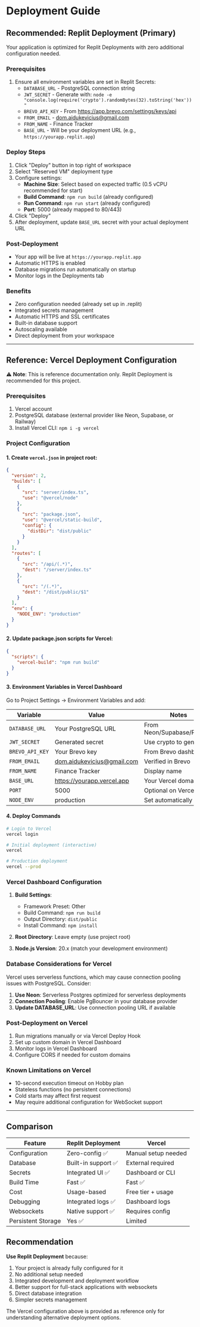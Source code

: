 
# Deployment Guide

## Recommended: Replit Deployment (Primary)

Your application is optimized for Replit Deployments with zero additional configuration needed.

### Prerequisites
1. Ensure all environment variables are set in Replit Secrets:
   - `DATABASE_URL` - PostgreSQL connection string
   - `JWT_SECRET` - Generate with: `node -e "console.log(require('crypto').randomBytes(32).toString('hex'))"`
   - `BREVO_API_KEY` - From https://app.brevo.com/settings/keys/api
   - `FROM_EMAIL` - dom.aidukevicius@gmail.com
   - `FROM_NAME` - Finance Tracker
   - `BASE_URL` - Will be your deployment URL (e.g., `https://yourapp.replit.app`)

### Deploy Steps
1. Click "Deploy" button in top right of workspace
2. Select "Reserved VM" deployment type
3. Configure settings:
   - **Machine Size**: Select based on expected traffic (0.5 vCPU recommended for start)
   - **Build Command**: `npm run build` (already configured)
   - **Run Command**: `npm run start` (already configured)
   - **Port**: 5000 (already mapped to 80/443)
4. Click "Deploy"
5. After deployment, update `BASE_URL` secret with your actual deployment URL

### Post-Deployment
- Your app will be live at `https://yourapp.replit.app`
- Automatic HTTPS is enabled
- Database migrations run automatically on startup
- Monitor logs in the Deployments tab

### Benefits
- Zero configuration needed (already set up in .replit)
- Integrated secrets management
- Automatic HTTPS and SSL certificates
- Built-in database support
- Autoscaling available
- Direct deployment from your workspace

---

## Reference: Vercel Deployment Configuration

⚠️ **Note**: This is reference documentation only. Replit Deployment is recommended for this project.

### Prerequisites
1. Vercel account
2. PostgreSQL database (external provider like Neon, Supabase, or Railway)
3. Install Vercel CLI: `npm i -g vercel`

### Project Configuration

#### 1. Create `vercel.json` in project root:
```json
{
  "version": 2,
  "builds": [
    {
      "src": "server/index.ts",
      "use": "@vercel/node"
    },
    {
      "src": "package.json",
      "use": "@vercel/static-build",
      "config": {
        "distDir": "dist/public"
      }
    }
  ],
  "routes": [
    {
      "src": "/api/(.*)",
      "dest": "/server/index.ts"
    },
    {
      "src": "/(.*)",
      "dest": "/dist/public/$1"
    }
  ],
  "env": {
    "NODE_ENV": "production"
  }
}
```

#### 2. Update package.json scripts for Vercel:
```json
{
  "scripts": {
    "vercel-build": "npm run build"
  }
}
```

#### 3. Environment Variables in Vercel Dashboard
Go to Project Settings → Environment Variables and add:

| Variable | Value | Notes |
|----------|-------|-------|
| `DATABASE_URL` | Your PostgreSQL URL | From Neon/Supabase/Railway |
| `JWT_SECRET` | Generated secret | Use crypto to generate |
| `BREVO_API_KEY` | Your Brevo key | From Brevo dashboard |
| `FROM_EMAIL` | dom.aidukevicius@gmail.com | Verified in Brevo |
| `FROM_NAME` | Finance Tracker | Display name |
| `BASE_URL` | https://yourapp.vercel.app | Your Vercel domain |
| `PORT` | 5000 | Optional on Vercel |
| `NODE_ENV` | production | Set automatically |

#### 4. Deploy Commands
```bash
# Login to Vercel
vercel login

# Initial deployment (interactive)
vercel

# Production deployment
vercel --prod
```

### Vercel Dashboard Configuration
1. **Build Settings**:
   - Framework Preset: Other
   - Build Command: `npm run build`
   - Output Directory: `dist/public`
   - Install Command: `npm install`

2. **Root Directory**: Leave empty (use project root)

3. **Node.js Version**: 20.x (match your development environment)

### Database Considerations for Vercel
Vercel uses serverless functions, which may cause connection pooling issues with PostgreSQL. Consider:

1. **Use Neon**: Serverless Postgres optimized for serverless deployments
2. **Connection Pooling**: Enable PgBouncer in your database provider
3. **Update DATABASE_URL**: Use connection pooling URL if available

### Post-Deployment on Vercel
1. Run migrations manually or via Vercel Deploy Hook
2. Set up custom domain in Vercel Dashboard
3. Monitor logs in Vercel Dashboard
4. Configure CORS if needed for custom domains

### Known Limitations on Vercel
- 10-second execution timeout on Hobby plan
- Stateless functions (no persistent connections)
- Cold starts may affect first request
- May require additional configuration for WebSocket support

---

## Comparison

| Feature | Replit Deployment | Vercel |
|---------|-------------------|---------|
| Configuration | Zero-config ✅ | Manual setup needed |
| Database | Built-in support ✅ | External required |
| Secrets | Integrated UI ✅ | Dashboard or CLI |
| Build Time | Fast ✅ | Fast ✅ |
| Cost | Usage-based | Free tier + usage |
| Debugging | Integrated logs ✅ | Dashboard logs |
| Websockets | Native support ✅ | Requires config |
| Persistent Storage | Yes ✅ | Limited |

## Recommendation

**Use Replit Deployment** because:
1. Your project is already fully configured for it
2. No additional setup needed
3. Integrated development and deployment workflow
4. Better support for full-stack applications with websockets
5. Direct database integration
6. Simpler secrets management

The Vercel configuration above is provided as reference only for understanding alternative deployment options.

